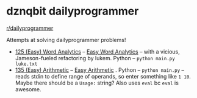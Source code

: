 dznqbit dailyprogrammer
===============

[r/dailyprogrammer](http://www.reddit.com/r/dailyprogrammer)

Attempts at solving dailyprogrammer problems!

- [125 (Easy) Word Analytics](125-easy-word-analytics) – [Easy Word Analytics](http://www.reddit.com/r/dailyprogrammer/comments/1e97ob/051313_challenge_125_easy_word_analytics/) – with a vicious, Jameson-fueled refactoring by lukem. Python – `python main.py luke.txt`
- [135 (Easy) Arithmetic](135-easy-arithmetic) – [Easy Arithmetic](http://www.reddit.com/r/dailyprogrammer/comments/1k7s7p/081313_challenge_135_easy_arithmetic_equations/
) . Python – `python main.py` – reads stdin to define range of operands, so enter something like `1 10`. Maybe there should be a `Usage:` string? Also uses `eval` bc `eval` is awesome.
